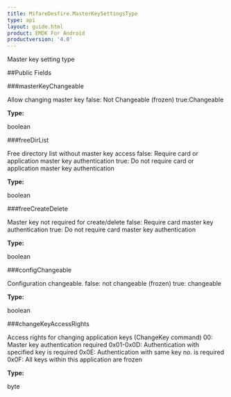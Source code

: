 ```yaml
---
title: MifareDesfire.MasterKeySettingsType
type: api
layout: guide.html
product: EMDK For Android
productversion: '4.0'
---
```



Master key setting type

##Public Fields

###masterKeyChangeable

Allow changing master key false: Not Changeable (frozen)
 true:Changeable

**Type:**

boolean

###freeDirList

Free directory list without master key access false: Require card or
 application master key authentication true: Do not require card or
 application master key authentication

**Type:**

boolean

###freeCreateDelete

Master key not required for create/delete false: Require card master
 key authentication true: Do not require card master key
 authentication

**Type:**

boolean

###configChangeable

Configuration changeable. false: not changeable (frozen) true:
 changeable

**Type:**

boolean

###changeKeyAccessRights

Access rights for changing application keys (ChangeKey command) 00:
 Master key authentication required 0x01-0x0D: Authentication with
 specified key is required 0x0E: Authentication with same key no. is
 required 0x0F: All keys within this application are frozen

**Type:**

byte












